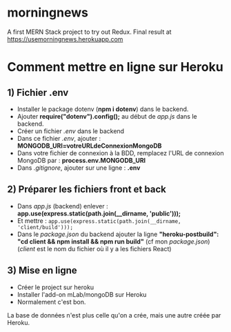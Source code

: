 # morningnews
A first MERN Stack project to try out Redux. Final result at https://usemorningnews.herokuapp.com

# Comment mettre en ligne sur Heroku
## 1) Fichier .env
* Installer le package dotenv (**npm i dotenv**) dans le backend.
* Ajouter **require("dotenv").config();** au début de *app.js* dans le backend.
* Créer un fichier *.env* dans le backend
* Dans ce fichier *.env*, ajouter : **MONGODB_URI=votreURLdeConnexionMongoDB**
* Dans votre fichier de connexion à la BDD, remplacez l'URL de connexion MongoDB par : **process.env.MONGODB_URI**
* Dans *.gitignore*, ajouter sur une ligne : **.env**

## 2) Préparer les fichiers front et back
* Dans *app.js* (backend) enlever : **app.use(express.static(path.join(__dirname, 'public')));**
* Et mettre : `app.use(express.static(path.join(__dirname, 'client/build')));`
* Dans le *package.json* du backend ajouter la ligne **"heroku-postbuild": "cd client && npm install && npm run build"** (cf mon *package.json*)
(*client* est le nom du fichier où il y a les fichiers React)

## 3) Mise en ligne
* Créer le project sur heroku
* Installer l'add-on mLab/mongoDB sur Heroku
* Normalement c'est bon.

La base de données n'est plus celle qu'on a crée, mais une autre créée par Heroku.
